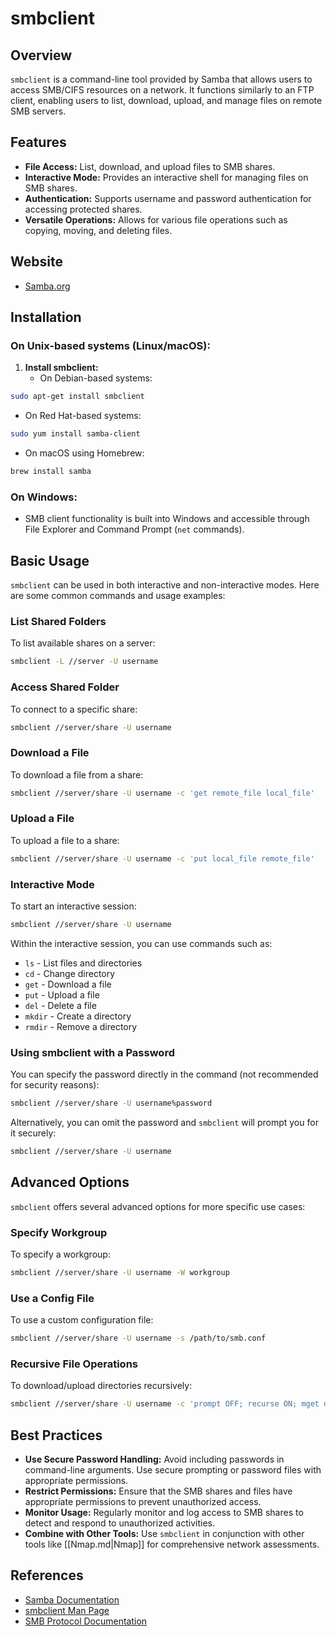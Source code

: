 # smbclient

## Overview
`smbclient` is a command-line tool provided by Samba that allows users to access SMB/CIFS resources on a network. It functions similarly to an FTP client, enabling users to list, download, upload, and manage files on remote SMB servers.

## Features
- **File Access:** List, download, and upload files to SMB shares.
- **Interactive Mode:** Provides an interactive shell for managing files on SMB shares.
- **Authentication:** Supports username and password authentication for accessing protected shares.
- **Versatile Operations:** Allows for various file operations such as copying, moving, and deleting files.

## Website
- [Samba.org](https://www.samba.org/)

## Installation

### On Unix-based systems (Linux/macOS):
1. **Install smbclient:**
   - On Debian-based systems:
```sh
sudo apt-get install smbclient
```
   - On Red Hat-based systems:
```sh
sudo yum install samba-client
```
   - On macOS using Homebrew:
```sh
brew install samba
```

### On Windows:
- SMB client functionality is built into Windows and accessible through File Explorer and Command Prompt (`net` commands).

## Basic Usage
`smbclient` can be used in both interactive and non-interactive modes. Here are some common commands and usage examples:

### List Shared Folders
To list available shares on a server:
```sh
smbclient -L //server -U username
```

### Access Shared Folder
To connect to a specific share:
```sh
smbclient //server/share -U username
```

### Download a File
To download a file from a share:
```sh
smbclient //server/share -U username -c 'get remote_file local_file'
```

### Upload a File
To upload a file to a share:
```sh
smbclient //server/share -U username -c 'put local_file remote_file'
```

### Interactive Mode
To start an interactive session:
```sh
smbclient //server/share -U username
```
Within the interactive session, you can use commands such as:
- `ls` - List files and directories
- `cd` - Change directory
- `get` - Download a file
- `put` - Upload a file
- `del` - Delete a file
- `mkdir` - Create a directory
- `rmdir` - Remove a directory

### Using smbclient with a Password
You can specify the password directly in the command (not recommended for security reasons):
```sh
smbclient //server/share -U username%password
```
Alternatively, you can omit the password and `smbclient` will prompt you for it securely:
```sh
smbclient //server/share -U username
```

## Advanced Options
`smbclient` offers several advanced options for more specific use cases:

### Specify Workgroup
To specify a workgroup:
```sh
smbclient //server/share -U username -W workgroup
```

### Use a Config File
To use a custom configuration file:
```sh
smbclient //server/share -U username -s /path/to/smb.conf
```

### Recursive File Operations
To download/upload directories recursively:
```sh
smbclient //server/share -U username -c 'prompt OFF; recurse ON; mget directory/*'
```

## Best Practices
- **Use Secure Password Handling:** Avoid including passwords in command-line arguments. Use secure prompting or password files with appropriate permissions.
- **Restrict Permissions:** Ensure that the SMB shares and files have appropriate permissions to prevent unauthorized access.
- **Monitor Usage:** Regularly monitor and log access to SMB shares to detect and respond to unauthorized activities.
- **Combine with Other Tools:** Use `smbclient` in conjunction with other tools like [[Nmap.md|Nmap]] for comprehensive network assessments.

## References
- [Samba Documentation](https://www.samba.org/samba/docs/current/man-html/smbclient.1.html)
- [smbclient Man Page](https://www.samba.org/samba/docs/man/manpages/smbclient.1.html)
- [SMB Protocol Documentation](https://docs.microsoft.com/en-us/openspecs/windows_protocols/ms-smb/)

